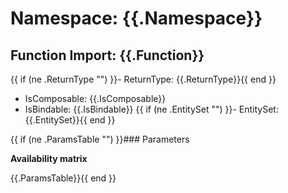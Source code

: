 # Namespace: {{.Namespace}}

## Function Import: {{.Function}}

{{ if (ne .ReturnType "") }}- ReturnType: {{.ReturnType}}{{ end }}
- IsComposable: {{.IsComposable}}
- IsBindable: {{.IsBindable}}
{{ if (ne .EntitySet "") }}- EntitySet: {{.EntitySet}}{{ end }}

{{ if (ne .ParamsTable "") }}### Parameters

**Availability matrix**

{{.ParamsTable}}{{ end }}